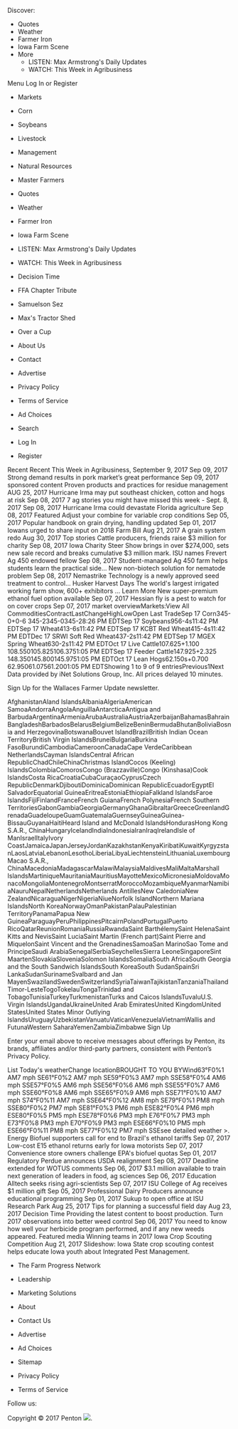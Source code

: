 Discover:

*   Quotes
*   Weather
*   Farmer Iron
*   Iowa Farm Scene
*   More
    *   LISTEN: Max Armstrong's Daily Updates
    *   WATCH: This Week in Agribusiness

Menu Log In or Register

*   Markets
*   Corn
*   Soybeans
*   Livestock
*   Management
*   Natural Resources
*   Master Farmers

*   Quotes
*   Weather
*   Farmer Iron
*   Iowa Farm Scene
*   LISTEN: Max Armstrong's Daily Updates
*   WATCH: This Week in Agribusiness

*   Decision Time
*   FFA Chapter Tribute
*   Samuelson Sez
*   Max's Tractor Shed
*   Over a Cup
*   About Us
*   Contact
*   Advertise
*   Privacy Policy
*   Terms of Service
*   Ad Choices

*   Search
*   Log In
*   Register

Recent Recent This Week in Agribusiness, September 9, 2017 Sep 09, 2017 Strong demand results in pork market’s great performance Sep 09, 2017 sponsored content Proven products and practices for residue management AUG 25, 2017 Hurricane Irma may put southeast chicken, cotton and hogs at risk Sep 08, 2017 7 ag stories you might have missed this week - Sept. 8, 2017 Sep 08, 2017 Hurricane Irma could devastate Florida agriculture Sep 08, 2017 Featured Adjust your combine for variable crop conditions Sep 05, 2017 Popular handbook on grain drying, handling updated Sep 01, 2017 Iowans urged to share input on 2018 Farm Bill Aug 21, 2017 A grain system redo Aug 30, 2017 Top stories Cattle producers, friends raise $3 million for charity Sep 08, 2017 Iowa Charity Steer Show brings in over $274,000, sets new sale record and breaks cumulative $3 million mark. ISU names Frevert Ag 450 endowed fellow Sep 08, 2017 Student-managed Ag 450 farm helps students learn the practical side... New non-biotech solution for nematode problem Sep 08, 2017 Nemastrike Technology is a newly approved seed treatment to control... Husker Harvest Days The world's largest irrigated working farm show, 600+ exhibitors … Learn More New super-premium ethanol fuel option available Sep 07, 2017 Hessian fly is a pest to watch for on cover crops Sep 07, 2017 market overviewMarkets:View All CommoditiesContractLastChangeHighLowOpen Last TradeSep 17 Corn345-0+0-6 345-2345-0345-28:26 PM EDTSep 17 Soybeans956-4s11:42 PM EDTSep 17 Wheat413-6s11:42 PM EDTSep 17 KCBT Red Wheat415-4s11:42 PM EDTDec 17 SRWI Soft Red Wheat437-2s11:42 PM EDTSep 17 MGEX Spring Wheat630-2s11:42 PM EDTOct 17 Live Cattle107.625+1.100 108.550105.825106.3751:05 PM EDTSep 17 Feeder Cattle147.925+2.325 148.350145.800145.9751:05 PM EDTOct 17 Lean Hogs62.150s+0.700 62.95061.07561.2001:05 PM EDTShowing 1 to 9 of 9 entriesPrevious1Next  
Data provided by iNet Solutions Group, Inc. All prices delayed 10 minutes.

Sign Up for the Wallaces Farmer Update newsletter.

AfghanistanAland IslandsAlbaniaAlgeriaAmerican SamoaAndorraAngolaAnguillaAntarcticaAntigua and BarbudaArgentinaArmeniaArubaAustraliaAustriaAzerbaijanBahamasBahrainBangladeshBarbadosBelarusBelgiumBelizeBeninBermudaBhutanBoliviaBosnia and HerzegovinaBotswanaBouvet IslandBrazilBritish Indian Ocean TerritoryBritish Virgin IslandsBruneiBulgariaBurkina FasoBurundiCambodiaCameroonCanadaCape VerdeCaribbean NetherlandsCayman IslandsCentral African RepublicChadChileChinaChristmas IslandCocos (Keeling) IslandsColombiaComorosCongo (Brazzaville)Congo (Kinshasa)Cook IslandsCosta RicaCroatiaCubaCuraçaoCyprusCzech RepublicDenmarkDjiboutiDominicaDominican RepublicEcuadorEgyptEl SalvadorEquatorial GuineaEritreaEstoniaEthiopiaFalkland IslandsFaroe IslandsFijiFinlandFranceFrench GuianaFrench PolynesiaFrench Southern TerritoriesGabonGambiaGeorgiaGermanyGhanaGibraltarGreeceGreenlandGrenadaGuadeloupeGuamGuatemalaGuernseyGuineaGuinea-BissauGuyanaHaitiHeard Island and McDonald IslandsHondurasHong Kong S.A.R., ChinaHungaryIcelandIndiaIndonesiaIranIraqIrelandIsle of ManIsraelItalyIvory CoastJamaicaJapanJerseyJordanKazakhstanKenyaKiribatiKuwaitKyrgyzstanLaosLatviaLebanonLesothoLiberiaLibyaLiechtensteinLithuaniaLuxembourgMacao S.A.R., ChinaMacedoniaMadagascarMalawiMalaysiaMaldivesMaliMaltaMarshall IslandsMartiniqueMauritaniaMauritiusMayotteMexicoMicronesiaMoldovaMonacoMongoliaMontenegroMontserratMoroccoMozambiqueMyanmarNamibiaNauruNepalNetherlandsNetherlands AntillesNew CaledoniaNew ZealandNicaraguaNigerNigeriaNiueNorfolk IslandNorthern Mariana IslandsNorth KoreaNorwayOmanPakistanPalauPalestinian TerritoryPanamaPapua New GuineaParaguayPeruPhilippinesPitcairnPolandPortugalPuerto RicoQatarReunionRomaniaRussiaRwandaSaint BarthélemySaint HelenaSaint Kitts and NevisSaint LuciaSaint Martin (French part)Saint Pierre and MiquelonSaint Vincent and the GrenadinesSamoaSan MarinoSao Tome and PrincipeSaudi ArabiaSenegalSerbiaSeychellesSierra LeoneSingaporeSint MaartenSlovakiaSloveniaSolomon IslandsSomaliaSouth AfricaSouth Georgia and the South Sandwich IslandsSouth KoreaSouth SudanSpainSri LankaSudanSurinameSvalbard and Jan MayenSwazilandSwedenSwitzerlandSyriaTaiwanTajikistanTanzaniaThailandTimor-LesteTogoTokelauTongaTrinidad and TobagoTunisiaTurkeyTurkmenistanTurks and Caicos IslandsTuvaluU.S. Virgin IslandsUgandaUkraineUnited Arab EmiratesUnited KingdomUnited StatesUnited States Minor Outlying IslandsUruguayUzbekistanVanuatuVaticanVenezuelaVietnamWallis and FutunaWestern SaharaYemenZambiaZimbabwe Sign Up

Enter your email above to receive messages about offerings by Penton, its brands, affiliates and/or third-party partners, consistent with Penton’s Privacy Policy.

List Today's weatherChange locationBROUGHT TO YOU BYWind63°F0%1 AM7 mph SE61°F0%2 AM7 mph SE59°F0%3 AM7 mph SSE58°F0%4 AM6 mph SSE57°F0%5 AM6 mph SSE56°F0%6 AM6 mph SSE55°F0%7 AM6 mph SSE60°F0%8 AM6 mph SSE65°F0%9 AM6 mph SSE71°F0%10 AM7 mph S74°F0%11 AM7 mph SSE64°F0%12 AM8 mph SE79°F0%1 PM8 mph SSE80°F0%2 PM7 mph SE81°F0%3 PM6 mph ESE82°F0%4 PM6 mph ESE80°F0%5 PM5 mph ESE78°F0%6 PM3 mph E76°F0%7 PM3 mph E73°F0%8 PM3 mph E70°F0%9 PM3 mph ESE66°F0%10 PM5 mph ESE66°F0%11 PM8 mph SE77°F0%12 PM7 mph SSEsee detailed weather >. Energy Biofuel supporters call for end to Brazil's ethanol tariffs Sep 07, 2017 Low-cost E15 ethanol returns early for Iowa motorists Sep 07, 2017 Convenience store owners challenge EPA's biofuel quotas Sep 01, 2017 Regulatory Perdue announces USDA realignment Sep 08, 2017 Deadline extended for WOTUS comments Sep 06, 2017 $3.1 million available to train next generation of leaders in food, ag sciences Sep 06, 2017 Education Alltech seeks rising agri-scientists Sep 07, 2017 ISU College of Ag receives $1 million gift Sep 05, 2017 Professional Dairy Producers announce educational programming Sep 01, 2017 Sukup to open office at ISU Research Park Aug 25, 2017 Tips for planning a successful field day Aug 23, 2017 Decision Time Providing the latest content to boost production. Turn 2017 observations into better weed control Sep 06, 2017 You need to know how well your herbicide program performed, and if any new weeds appeared. Featured media Winning teams in 2017 Iowa Crop Scouting Competition Aug 21, 2017 Slideshow: Iowa State crop scouting contest helps educate Iowa youth about Integrated Pest Management.

*   The Farm Progress Network
*   Leadership
*   Marketing Solutions
*   About
*   Contact Us

*   Advertise
*   Ad Choices
*   Sitemap
*   Privacy Policy
*   Terms of Service

Follow us:

Copyright © 2017 Penton <img src="https://api.b2c.com/api/noscript-315re7h65uhsyo963dv.gif">.